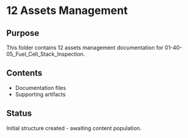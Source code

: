 # 12 Assets Management

## Purpose
This folder contains 12 assets management documentation for 01-40-05_Fuel_Cell_Stack_Inspection.

## Contents
- Documentation files
- Supporting artifacts

## Status
Initial structure created - awaiting content population.
